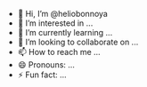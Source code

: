 - 👋 Hi, I’m @heliobonnoya
- 👀 I’m interested in ...
- 🌱 I’m currently learning ...
- 💞️ I’m looking to collaborate on ...
- 📫 How to reach me ...
- 😄 Pronouns: ...
- ⚡ Fun fact: ...

<!---
heliobonnoya/heliobonnoya is a ✨ special ✨ repository because its `README.md` (this file) appears on your GitHub profile.
You can click the Preview link to take a look at your changes.
--->
